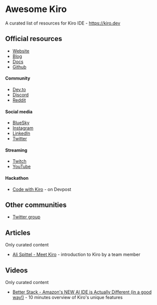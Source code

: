 # Awesome Kiro
A curated list of resources for Kiro IDE - https://kiro.dev

## Official resources

- [Website](https://kiro.dev)
- [Blog](https://kiro.dev/blog)
- [Docs](https://docs.kiro.dev)
- [Github](https://github.com/kirodotdev/Kiro)

#### Community
- [Dev.to](https://dev.to/kirodotdev)
- [Discord](https://discord.gg/kirodotdev)
- [Reddit]([https://www.reddit.com/r/kiroIDE)

#### Social media
- [BlueSky](https://bsky.app/profile/kiro.dev)
- [Instagram](https://www.instagram.com/kirodotdev)
- [LinkedIn](https://www.linkedin.com/showcase/kirodotdev)
- [Twitter](https://x.com/kirodotdev)

#### Streaming
- [Twitch](https://www.twitch.tv/kirodotdev)
- [YouTube](https://www.youtube.com/@kirodotdev)

#### Hackathon
- [Code with Kiro](https://kiro.devpost.com) - on Devpost

## Other communities
- [Twitter group](https://x.com/i/communities/1944853984478683582)

## Articles

Only curated content

- [Ali Spittel - Meet Kiro](https://dev.to/kirodotdev/meet-kiro-4m0o) - introduction to Kiro by a team member

## Videos

Only curated content

- [Better Stack - Amazon's NEW AI IDE is Actually Different (in a good way!)](https://www.youtube.com/watch?v=Z9fUPyowRLI) - 10 minutes overview of Kiro's unique features
